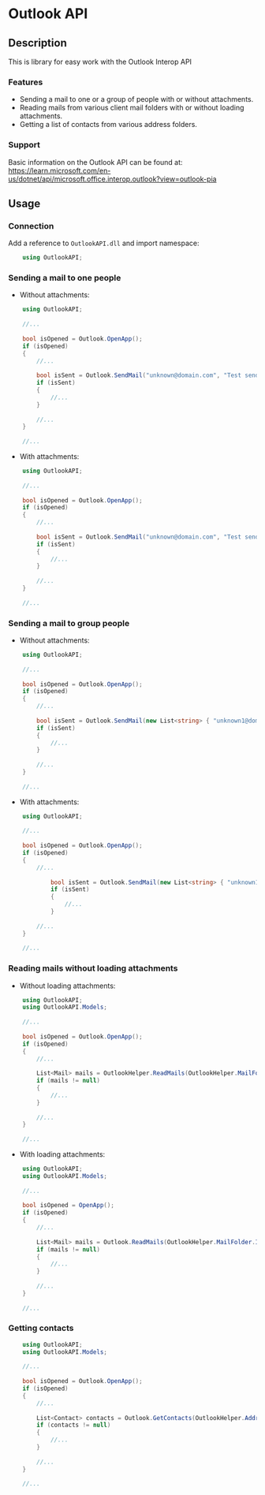 # Outlook API

## Description

This is library for easy work with the Outlook Interop API

### Features

- Sending a mail to one or a group of people with or without attachments.
- Reading mails from various client mail folders with or without loading attachments.
- Getting a list of contacts from various address folders.

### Support

Basic information on the Outlook API can be found at: 
https://learn.microsoft.com/en-us/dotnet/api/microsoft.office.interop.outlook?view=outlook-pia

## Usage

### Connection

Add a reference to `OutlookAPI.dll` and import namespace:

```csharp
	using OutlookAPI;
```

### Sending a mail to one people

- Without attachments:

```csharp
	using OutlookAPI;
	
	//...
	
	bool isOpened = Outlook.OpenApp();
	if (isOpened)
	{
		//...
		
		bool isSent = Outlook.SendMail("unknown@domain.com", "Test sending", "This test mail");
		if (isSent)
		{
			//...
		}
		
		//...
	}
	
	//...
``` 

- With attachments:

```csharp
	using OutlookAPI;
	
	//...
	
	bool isOpened = Outlook.OpenApp();
	if (isOpened)
	{
		//...
		
		bool isSent = Outlook.SendMail("unknown@domain.com", "Test sending", "This test mail", new List<string> { "‪C:\\Image.png" });
		if (isSent)
		{
			//...
		}
		
		//...
	}
	
	//...
```

### Sending a mail to group people

- Without attachments:

```csharp
	using OutlookAPI;
	
	//...
	
	bool isOpened = Outlook.OpenApp();
	if (isOpened)
	{
		//...
		
		bool isSent = Outlook.SendMail(new List<string> { "unknown1@domain.com", "unknown2@domain.com" }, "Test sending", "This test mail");
		if (isSent)
		{
			//...
		}
		
		//...
	}
	
	//...
```

- With attachments:

```csharp
	using OutlookAPI;
	
	//...
	
	bool isOpened = Outlook.OpenApp();
	if (isOpened)
	{
		//...
		
			bool isSent = Outlook.SendMail(new List<string> { "unknown1@domain.com", "unknown2@domain.com" }, "Test sending", "This test mail", new List<string> { "‪C:\\Image.png" });
			if (isSent)
			{
				//...
			}
		
		//...
	}
	
	//...
```

### Reading mails without loading attachments

- Without loading attachments:

```csharp
	using OutlookAPI;
	using OutlookAPI.Models;
	
	//...
	
	bool isOpened = Outlook.OpenApp();
	if (isOpened)
	{
		//...
		
		List<Mail> mails = OutlookHelper.ReadMails(OutlookHelper.MailFolder.Inbox);
		if (mails != null)
		{
			//...
		}
		
		//...
	}
	
	//...
```

- With loading attachments:

```csharp
	using OutlookAPI;
	using OutlookAPI.Models;
	
	//...
	
	bool isOpened = OpenApp();
	if (isOpened)
	{
		//...
		
		List<Mail> mails = Outlook.ReadMails(OutlookHelper.MailFolder.Inbox, "‪C:\\");
		if (mails != null)
		{
			//...
		}
		
		//...
	}
	
	//...
```

### Getting contacts

```csharp
	using OutlookAPI;
	using OutlookAPI.Models;
	
	//...
	
	bool isOpened = Outlook.OpenApp();
	if (isOpened)
	{
		//...
		
		List<Contact> contacts = Outlook.GetContacts(OutlookHelper.AddressBook.GlobalAddressList);
		if (contacts != null)
		{
			//...
		}
		
		//...
	}

	//...
```